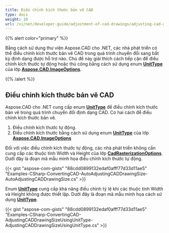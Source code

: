 ```yaml
---
title: Điều chỉnh kích thước bản vẽ CAD
type: docs
weight: 10
url: /vi/net/developer-guide/adjustment-of-cad-drawings/adjusting-cad-drawing-size/
---
```


{{% alert color="primary" %}}

Bằng cách sử dụng thư viện Aspose.CAD cho .NET, các nhà phát triển có thể điều chỉnh kích thước bản vẽ CAD trong quá trình chuyển đổi sang bất kỳ định dạng được hỗ trợ nào. Chủ đề này giải thích cách tiếp cận để điều chỉnh kích thước tự động hoặc thủ công bằng cách sử dụng enum [**UnitType**](https://reference.aspose.com/cad/net/aspose.cad.imageoptions/unittype) của lớp [**Aspose.CAD.ImageOptions**](https://reference.aspose.com/cad/net/aspose.cad.imageoptions).

{{% /alert %}}

## **Điều chỉnh kích thước bản vẽ CAD**

Aspose.CAD cho .NET cung cấp enum [**UnitType**](https://reference.aspose.com/cad/net/aspose.cad.imageoptions/unittype) để điều chỉnh kích thước bản vẽ trong quá trình chuyển đổi định dạng CAD. Có hai cách để điều chỉnh kích thước bản vẽ.

1. Điều chỉnh kích thước tự động.
1. Điều chỉnh kích thước bằng cách sử dụng enum [**UnitType**](https://reference.aspose.com/cad/net/aspose.cad.imageoptions/unittype) của lớp [**Aspose.CAD.ImageOptions**](https://reference.aspose.com/cad/net/aspose.cad.imageoptions)

Đối với việc điều chỉnh kích thước tự động, các nhà phát triển không cần cung cấp các thuộc tính Width và Height của lớp [**CadRasterizationOptions**](https://reference.aspose.com/cad/net/aspose.cad.imageoptions/cadrasterizationoptions/properties/index). Dưới đây là đoạn mã mẫu minh họa điều chỉnh kích thước tự động.

{{< gist "aspose-com-gists" "88cdd0899132edaf0afff77d33d11ae5" "Examples-CSharp-ConvertingCAD-AutoAdjustingCADDrawingSize-AutoAdjustingCADDrawingSize.cs" >}}

Enum [**UnitType**](https://reference.aspose.com/cad/net/aspose.cad.imageoptions/unittype) cung cấp khả năng điều chỉnh tỷ lệ khi các thuộc tính Width và Height không được thiết lập. Dưới đây là đoạn mã mẫu minh họa cách sử dụng [**UnitType**](https://reference.aspose.com/cad/net/aspose.cad.imageoptions/unittype).

{{< gist "aspose-com-gists" "88cdd0899132edaf0afff77d33d11ae5" "Examples-CSharp-ConvertingCAD-AdjustingCADDrawingSizeUsingUnitType-AdjustingCADDrawingSizeUsingUnitType.cs" >}}
